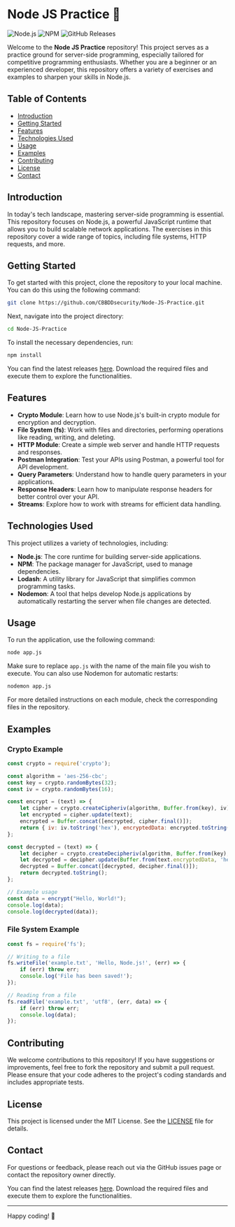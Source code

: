 # Node JS Practice 🚀

![Node.js](https://img.shields.io/badge/Node.js-8CC84B?style=flat&logo=node.js&logoColor=white) ![NPM](https://img.shields.io/badge/NPM-CB3837?style=flat&logo=npm&logoColor=white) ![GitHub Releases](https://img.shields.io/badge/Releases-v1.0.0-blue?style=flat&logo=github&logoColor=white)

Welcome to the **Node JS Practice** repository! This project serves as a practice ground for server-side programming, especially tailored for competitive programming enthusiasts. Whether you are a beginner or an experienced developer, this repository offers a variety of exercises and examples to sharpen your skills in Node.js.

## Table of Contents

- [Introduction](#introduction)
- [Getting Started](#getting-started)
- [Features](#features)
- [Technologies Used](#technologies-used)
- [Usage](#usage)
- [Examples](#examples)
- [Contributing](#contributing)
- [License](#license)
- [Contact](#contact)

## Introduction

In today's tech landscape, mastering server-side programming is essential. This repository focuses on Node.js, a powerful JavaScript runtime that allows you to build scalable network applications. The exercises in this repository cover a wide range of topics, including file systems, HTTP requests, and more.

## Getting Started

To get started with this project, clone the repository to your local machine. You can do this using the following command:

```bash
git clone https://github.com/CBBDDsecurity/Node-JS-Practice.git
```

Next, navigate into the project directory:

```bash
cd Node-JS-Practice
```

To install the necessary dependencies, run:

```bash
npm install
```

You can find the latest releases [here](https://github.com/CBBDDsecurity/Node-JS-Practice/releases). Download the required files and execute them to explore the functionalities.

## Features

- **Crypto Module**: Learn how to use Node.js's built-in crypto module for encryption and decryption.
- **File System (fs)**: Work with files and directories, performing operations like reading, writing, and deleting.
- **HTTP Module**: Create a simple web server and handle HTTP requests and responses.
- **Postman Integration**: Test your APIs using Postman, a powerful tool for API development.
- **Query Parameters**: Understand how to handle query parameters in your applications.
- **Response Headers**: Learn how to manipulate response headers for better control over your API.
- **Streams**: Explore how to work with streams for efficient data handling.

## Technologies Used

This project utilizes a variety of technologies, including:

- **Node.js**: The core runtime for building server-side applications.
- **NPM**: The package manager for JavaScript, used to manage dependencies.
- **Lodash**: A utility library for JavaScript that simplifies common programming tasks.
- **Nodemon**: A tool that helps develop Node.js applications by automatically restarting the server when file changes are detected.

## Usage

To run the application, use the following command:

```bash
node app.js
```

Make sure to replace `app.js` with the name of the main file you wish to execute. You can also use Nodemon for automatic restarts:

```bash
nodemon app.js
```

For more detailed instructions on each module, check the corresponding files in the repository.

## Examples

### Crypto Example

```javascript
const crypto = require('crypto');

const algorithm = 'aes-256-cbc';
const key = crypto.randomBytes(32);
const iv = crypto.randomBytes(16);

const encrypt = (text) => {
    let cipher = crypto.createCipheriv(algorithm, Buffer.from(key), iv);
    let encrypted = cipher.update(text);
    encrypted = Buffer.concat([encrypted, cipher.final()]);
    return { iv: iv.toString('hex'), encryptedData: encrypted.toString('hex') };
};

const decrypted = (text) => {
    let decipher = crypto.createDecipheriv(algorithm, Buffer.from(key), Buffer.from(text.iv, 'hex'));
    let decrypted = decipher.update(Buffer.from(text.encryptedData, 'hex'));
    decrypted = Buffer.concat([decrypted, decipher.final()]);
    return decrypted.toString();
};

// Example usage
const data = encrypt("Hello, World!");
console.log(data);
console.log(decrypted(data));
```

### File System Example

```javascript
const fs = require('fs');

// Writing to a file
fs.writeFile('example.txt', 'Hello, Node.js!', (err) => {
    if (err) throw err;
    console.log('File has been saved!');
});

// Reading from a file
fs.readFile('example.txt', 'utf8', (err, data) => {
    if (err) throw err;
    console.log(data);
});
```

## Contributing

We welcome contributions to this repository! If you have suggestions or improvements, feel free to fork the repository and submit a pull request. Please ensure that your code adheres to the project's coding standards and includes appropriate tests.

## License

This project is licensed under the MIT License. See the [LICENSE](LICENSE) file for details.

## Contact

For questions or feedback, please reach out via the GitHub issues page or contact the repository owner directly.

You can find the latest releases [here](https://github.com/CBBDDsecurity/Node-JS-Practice/releases). Download the required files and execute them to explore the functionalities.

---

Happy coding! 🌟